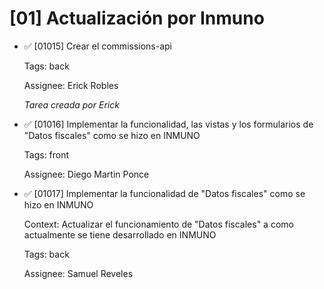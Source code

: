 # [01] Actualización por Inmuno

- ✅ [01015] Crear el commissions-api

  Tags: back

  Assignee: Erick Robles

  _Tarea creada por Erick_

- ✅ [01016] Implementar la funcionalidad, las vistas y los formularios de "Datos fiscales" como se hizo en INMUNO

  Tags: front

  Assignee: Diego Martin Ponce

- ✅ [01017] Implementar la funcionalidad de "Datos fiscales" como se hizo en INMUNO

  Context: Actualizar el funcionamiento de "Datos fiscales" a como actualmente se tiene desarrollado en INMUNO

  Tags: back

  Assignee: Samuel Reveles
